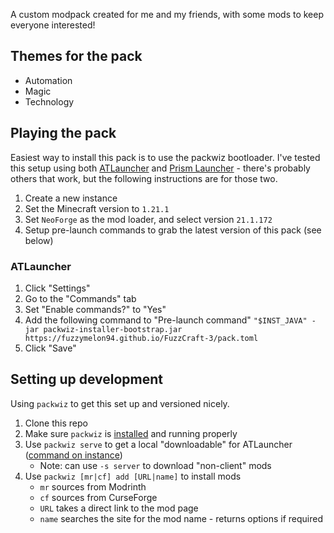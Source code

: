 A custom modpack created for me and my friends, with some mods to keep everyone interested!

## Themes for the pack

- Automation
- Magic
- Technology

## Playing the pack

Easiest way to install this pack is to use the packwiz bootloader. I've tested this setup using
both [ATLauncher](https://atlauncher.com/downloads) and [Prism Launcher](https://prismlauncher.org/download/windows/) - there's probably others that work, but the following instructions are for those two.

1. Create a new instance
2. Set the Minecraft version to `1.21.1`
3. Set `NeoForge` as the mod loader, and select version `21.1.172`
4. Setup pre-launch commands to grab the latest version of this pack (see below)

### ATLauncher

1. Click "Settings"
2. Go to the "Commands" tab
3. Set "Enable commands?" to "Yes"
4. Add the following command to "Pre-launch command"
   `"$INST_JAVA" -jar packwiz-installer-bootstrap.jar https://fuzzymelon94.github.io/FuzzCraft-3/pack.toml`
5. Click "Save"

## Setting up development

Using `packwiz` to get this set up and versioned nicely.

1. Clone this repo
2. Make sure `packwiz` is [installed](https://packwiz.infra.link/installation/) and running properly
3. Use `packwiz serve` to get a local "downloadable" for ATLauncher ([command on instance](https://packwiz.infra.link/tutorials/installing/packwiz-installer/))
   - Note: can use `-s server` to download "non-client" mods
4. Use `packwiz [mr|cf] add [URL|name]` to install mods
   - `mr` sources from Modrinth
   - `cf` sources from CurseForge
   - `URL` takes a direct link to the mod page
   - `name` searches the site for the mod name - returns options if required
